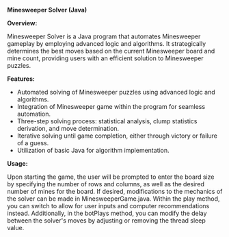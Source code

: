 **Minesweeper Solver (Java)**

**Overview:**

Minesweeper Solver is a Java program that automates Minesweeper gameplay by employing advanced logic and algorithms. It strategically determines the best moves based on the current Minesweeper board and mine count, providing users with an efficient solution to Minesweeper puzzles.

**Features:**

* Automated solving of Minesweeper puzzles using advanced logic and algorithms.
* Integration of Minesweeper game within the program for seamless automation.
* Three-step solving process: statistical analysis, clump statistics derivation, and move determination.
* Iterative solving until game completion, either through victory or failure of a guess.
* Utilization of basic Java for algorithm implementation.

**Usage:**

Upon starting the game, the user will be prompted to enter the board size by specifying the number of rows and columns, as well as the desired number of mines for the board. If desired, modifications to the mechanics of the solver can be made in MinesweeperGame.java. Within the play method, you can switch to allow for user inputs and computer recommendations instead. Additionally, in the botPlays method, you can modify the delay between the solver's moves by adjusting or removing the thread sleep value.
